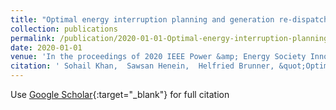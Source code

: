 ```yaml
---
title: "Optimal energy interruption planning and generation re-dispatch for improving reliability during contingencies"
collection: publications
permalink: /publication/2020-01-01-Optimal-energy-interruption-planning-and-generation-re-dispatch-for-improving-reliability-during-contingencies
date: 2020-01-01
venue: 'In the proceedings of 2020 IEEE Power &amp; Energy Society Innovative Smart Grid Technologies Conference (ISGT)'
citation: ' Sohail Khan,  Sawsan Henein,  Helfried Brunner, &quot;Optimal energy interruption planning and generation re-dispatch for improving reliability during contingencies.&quot; In the proceedings of 2020 IEEE Power &amp;amp; Energy Society Innovative Smart Grid Technologies Conference (ISGT), 2020.'
---
```

Use [Google Scholar](https://scholar.google.com/scholar?q=Optimal+energy+interruption+planning+and+generation+re+dispatch+for+improving+reliability+during+contingencies){:target="_blank"} for full citation